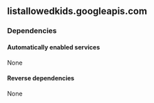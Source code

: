 ## listallowedkids.googleapis.com

### Dependencies

#### Automatically enabled services

None

#### Reverse dependencies

None
